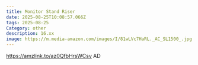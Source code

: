 ```yaml
---
title: Monitor Stand Riser
date: 2025-08-25T10:08:57.066Z
tags: 2025-08-25
Category: other
description: 16.xx
image: https://m.media-amazon.com/images/I/81wLVc7HaRL._AC_SL1500_.jpg
---
```

https://amzlink.to/az0QfbHrsWCsv
AD